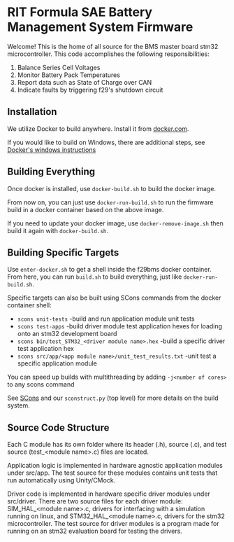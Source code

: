 # RIT Formula SAE Battery Management System Firmware
Welcome! This is the home of all source for the BMS master board stm32 microcontroller.
This code accomplishes the following responsibilities:
1. Balance Series Cell Voltages
2. Monitor Battery Pack Temperatures
3. Report data such as State of Charge over CAN
4. Indicate faults by triggering f29's shutdown circuit

## Installation
We utilize Docker to build anywhere. Install it from [docker.com](https://www.docker.com/).

If you would like to build on Windows, there are additional steps, see [Docker's windows instructions](https://docs.docker.com/docker-for-windows/install-windows-home/)

## Building Everything
Once docker is installed, use `docker-build.sh` to build the docker image.

From now on, you can just use `docker-run-build.sh` to run the firmware build in a docker container based on the above image.

If you need to update your docker image, use `docker-remove-image.sh` then build it again with `docker-build.sh`.

## Building Specific Targets
Use `enter-docker.sh` to get a shell inside the f29bms docker container. From here, you can run `build.sh` to build everything, just like `docker-run-build.sh`.

Specific targets can also be built using SCons commands from the docker container shell:
- `scons unit-tests`
    -build and run application module unit tests
- `scons test-apps`
    -build driver module test application hexes for loading onto an stm32 development board
- `scons bin/test_STM32_<driver module name>.hex`
    -build a specific driver test application hex
- `scons src/app/<app module name>/unit_test_results.txt`
    -unit test a specific application module

You can speed up builds with multithreading by adding `-j<number of cores>` to any scons command

See [SCons](https://github.com/SCons/scons/wiki) and our `sconstruct.py` (top level) for more details on the build system.

## Source Code Structure
Each C module has its own folder where its header (.h), source (.c), and test source (test_\<module name>.c) files are located.

Application logic is implemented in hardware agnostic application modules under src/app. The test source for these modules contains unit tests that run automatically using Unity/CMock.

Driver code is implemented in hardware specific driver modules under src/driver. There are two source files for each driver module: SIM_HAL_\<module name>.c, drivers for interfacing with a simulation running on linux, and STM32_HAL_\<module name>.c, drivers for the stm32 microcontroller. The test source for driver modules is a program made for running on an stm32 evaluation board for testing the drivers.